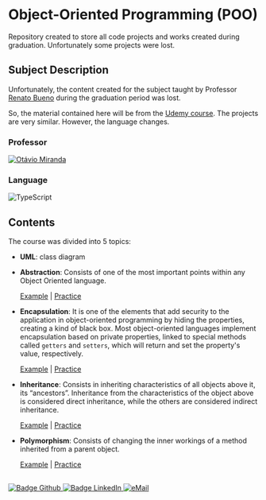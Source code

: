 # Object-Oriented Programming (POO)

Repository created to store all code projects and works created during graduation. Unfortunately some projects were lost.

## Subject Description
Unfortunately, the content created for the subject taught by Professor [Renato Bueno](https://site.dc.ufscar.br/docente/5cefc9b548365a001679f76c) during the graduation period was lost.

So, the material contained here will be from the [Udemy course](https://www.udemy.com/course/curso-de-javascript-moderno-do-basico-ao-avancado/). The projects are very similar. However, the language changes.

### Professor
[![Otávio Miranda](https://img.shields.io/badge/Otávio_Miranda-%2300599C.svg?style=for-the-badge&logo=GoogleScholar&logoColor=white)](https://www.linkedin.com/in/todoespacoonline/?originalSubdomain=br)

### Language
![TypeScript](https://img.shields.io/badge/typescript-%23007ACC.svg?style=for-the-badge&logo=typescript&logoColor=white)

## Contents
The course was divided into 5 topics:

* **UML**: class diagram 

* **Abstraction**: Consists of one of the most important points within any Object Oriented language.
  
    [Example](/2021_2/POO/Abstraction.ts) | [Practice](/2021_2/POO/Practice.ts)

* **Encapsulation**: It is one of the elements that add security to the application in object-oriented programming by hiding the properties, creating a kind of black box. Most object-oriented languages ​​implement encapsulation based on private properties, linked to special methods called `getters` and `setters`, which will return and set the property's value, respectively.
  
    [Example](/2021_2/POO/Encapsulation.ts) | [Practice](/2021_2/POO/Practice.ts)

* **Inheritance**: Consists in inheriting characteristics of all objects above it, its “ancestors”. Inheritance from the characteristics of the object above is considered direct inheritance, while the others are considered indirect inheritance.
  
    [Example](/2021_2/POO/Inheritance.ts) | [Practice](/2021_2/POO/Practice.ts)

* **Polymorphism**: Consists of changing the inner workings of a method inherited from a parent object.
  
    [Example](/2021_2/POO/Polymorphism.ts) | [Practice](/2021_2/POO/Practice.ts)


  ##

<div> 
    <a href="https://github.com/jorgeprj" target="_blank">
        <img src="https://img.shields.io/badge/-Github-000?logo=github&style=for-the-badge&logoColor=white" alt="Badge Github" />
    </a>
    <a href="https://www.linkedin.com/in/jorgeprj" target="_blank">
        <img src="https://img.shields.io/badge/-LinkedIn-0077B5?logo=linkedin&style=for-the-badge&logoColor=white" alt="Badge LinkedIn" />
    </a>
    <a href="mailto:jorgeprj2020@gmail.com-">
        <img alt="eMail" src="https://img.shields.io/badge/jorgeprj2020@gmail.com-D14836?style=for-the-badge&logo=gmail&logoColor=white" />
    </a>
</p>